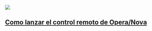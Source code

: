 ![](https://sinfoniauniandes.github.io/images/logo.png)

## [Como lanzar el control remoto de Opera/Nova](./launch/)
